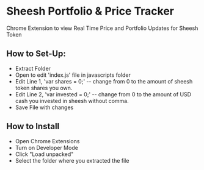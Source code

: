 # Sheesh Portfolio & Price Tracker
Chrome Extension to view Real Time Price and Portfolio Updates for Sheesh Token

## How to Set-Up:
- Extract Folder
- Open to edit 'index.js' file in javascripts folder
- Edit Line 1, 'var shares = 0;' -- change from 0 to the amount of sheesh token shares you own.
- Edit Line 2, 'var invested = 0;' -- change from 0 to the amount of USD cash you invested in sheesh without comma.
- Save File with changes

## How to Install
- Open Chrome Extensions
- Turn on Developer Mode
- Click "Load unpacked"
- Select the folder where you extracted the file
